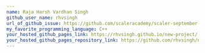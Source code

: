 ```yaml
---
name: Raja Harsh Vardhan Singh
github_user_name: rhvsingh
url_of_github_issue: https://github.com/scaleracademy/scaler-september-open-source-challenge/issues/78
my_favorite_programming_language: C++
your_hosted_github_pages_link: https://rhvsingh.github.io/new-project/
your_hosted_github_pages_repository_link: https://github.com/rhvsingh/new-project
---
```

